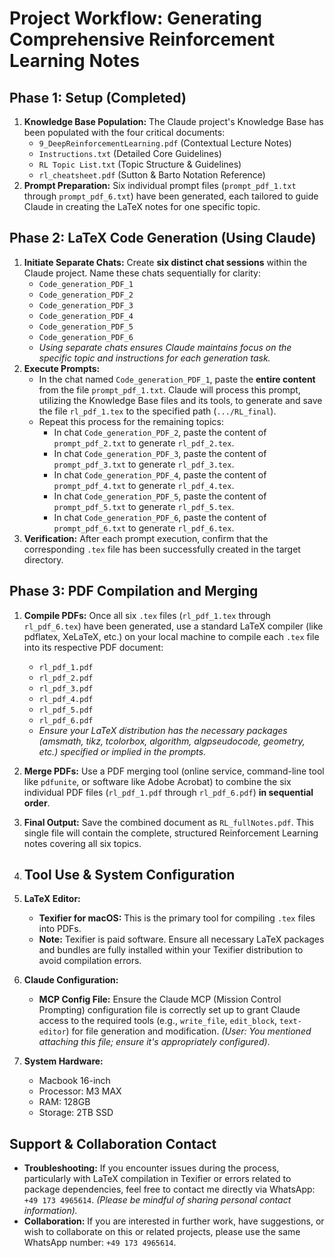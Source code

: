 

# Project Workflow: Generating Comprehensive Reinforcement Learning Notes

## Phase 1: Setup (Completed)

1.  **Knowledge Base Population:** The Claude project's Knowledge Base has been populated with the four critical documents:
    * `9_DeepReinforcementLearning.pdf` (Contextual Lecture Notes)
    * `Instructions.txt` (Detailed Core Guidelines)
    * `RL Topic List.txt` (Topic Structure & Guidelines)
    * `rl_cheatsheet.pdf` (Sutton & Barto Notation Reference)
2.  **Prompt Preparation:** Six individual prompt files (`prompt_pdf_1.txt` through `prompt_pdf_6.txt`) have been generated, each tailored to guide Claude in creating the LaTeX notes for one specific topic.

## Phase 2: LaTeX Code Generation (Using Claude)

1.  **Initiate Separate Chats:** Create **six distinct chat sessions** within the Claude project. Name these chats sequentially for clarity:
    * `Code_generation_PDF_1`
    * `Code_generation_PDF_2`
    * `Code_generation_PDF_3`
    * `Code_generation_PDF_4`
    * `Code_generation_PDF_5`
    * `Code_generation_PDF_6`
    * *Using separate chats ensures Claude maintains focus on the specific topic and instructions for each generation task.*
2.  **Execute Prompts:**
    * In the chat named `Code_generation_PDF_1`, paste the **entire content** from the file `prompt_pdf_1.txt`. Claude will process this prompt, utilizing the Knowledge Base files and its tools, to generate and save the file `rl_pdf_1.tex` to the specified path (`.../RL_final`).
    * Repeat this process for the remaining topics:
        * In chat `Code_generation_PDF_2`, paste the content of `prompt_pdf_2.txt` to generate `rl_pdf_2.tex`.
        * In chat `Code_generation_PDF_3`, paste the content of `prompt_pdf_3.txt` to generate `rl_pdf_3.tex`.
        * In chat `Code_generation_PDF_4`, paste the content of `prompt_pdf_4.txt` to generate `rl_pdf_4.tex`.
        * In chat `Code_generation_PDF_5`, paste the content of `prompt_pdf_5.txt` to generate `rl_pdf_5.tex`.
        * In chat `Code_generation_PDF_6`, paste the content of `prompt_pdf_6.txt` to generate `rl_pdf_6.tex`.
3.  **Verification:** After each prompt execution, confirm that the corresponding `.tex` file has been successfully created in the target directory.

## Phase 3: PDF Compilation and Merging

1.  **Compile PDFs:** Once all six `.tex` files (`rl_pdf_1.tex` through `rl_pdf_6.tex`) have been generated, use a standard LaTeX compiler (like pdflatex, XeLaTeX, etc.) on your local machine to compile each `.tex` file into its respective PDF document:
    * `rl_pdf_1.pdf`
    * `rl_pdf_2.pdf`
    * `rl_pdf_3.pdf`
    * `rl_pdf_4.pdf`
    * `rl_pdf_5.pdf`
    * `rl_pdf_6.pdf`
    * *Ensure your LaTeX distribution has the necessary packages (amsmath, tikz, tcolorbox, algorithm, algpseudocode, geometry, etc.) specified or implied in the prompts.*
2.  **Merge PDFs:** Use a PDF merging tool (online service, command-line tool like `pdfunite`, or software like Adobe Acrobat) to combine the six individual PDF files (`rl_pdf_1.pdf` through `rl_pdf_6.pdf`) **in sequential order**.
3.  **Final Output:** Save the combined document as `RL_fullNotes.pdf`. This single file will contain the complete, structured Reinforcement Learning notes covering all six topics.

4.  ## Tool Use & System Configuration

1.  **LaTeX Editor:**
    * **Texifier for macOS:** This is the primary tool for compiling `.tex` files into PDFs.
    * **Note:** Texifier is paid software. Ensure all necessary LaTeX packages and bundles are fully installed within your Texifier distribution to avoid compilation errors.
2.  **Claude Configuration:**
    * **MCP Config File:** Ensure the Claude MCP (Mission Control Prompting) configuration file is correctly set up to grant Claude access to the required tools (e.g., `write_file`, `edit_block`, `text-editor`) for file generation and modification. *(User: You mentioned attaching this file; ensure it's appropriately configured)*.
3.  **System Hardware:**
    * Macbook 16-inch
    * Processor: M3 MAX
    * RAM: 128GB
    * Storage: 2TB SSD

## Support & Collaboration Contact

* **Troubleshooting:** If you encounter issues during the process, particularly with LaTeX compilation in Texifier or errors related to package dependencies, feel free to contact me directly via WhatsApp: `+49 173 4965614`.
    *(Please be mindful of sharing personal contact information).*
* **Collaboration:** If you are interested in further work, have suggestions, or wish to collaborate on this or related projects, please use the same WhatsApp number: `+49 173 4965614`.

